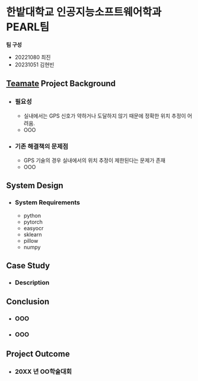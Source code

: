 # 한밭대학교 인공지능소프트웨어학과 PEARL팀

**팀 구성**
- 20221080 최진 
- 20231051 김현빈
  

## <u>Teamate</u> Project Background
- ### 필요성
  - 실내에서는 GPS 신호가 약하거나 도달하지 않기 때문에 정확한 위치 추정이 어려움. 
  - OOO
- ### 기존 해결책의 문제점
  - GPS 기술의 경우 실내에서의 위치 추정이 제한된다는 문제가 존재
  - OOO
  
## System Design
  - ### System Requirements
    - python
    - pytorch
    - easyocr
    - sklearn
    - pillow
    - numpy
    
## Case Study
  - ### Description
  
  
## Conclusion
  - ### OOO
  - ### OOO
  
## Project Outcome
- ### 20XX 년 OO학술대회 

